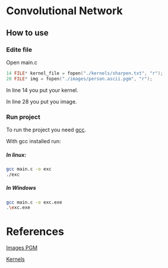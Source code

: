 # Convolutional Network

## How to use

### Edite file

Open main.c

```c
14 FILE* kernel_file = fopen("./kernels/sharpen.txt", "r");
28 FILE* img = fopen("./images/person.ascii.pgm", "r");
```

In line 14 you put your kernel.

In line 28 you put you image.

### Run project

To run the project you need [gcc](https://gcc.gnu.org/).

With gcc installed run:

##### In linux:

```bash
gcc main.c -o exc
./exc
```

##### In Windows

```bash
gcc main.c -o exc.exe
.\exc.exe
```

# References

[Images PGM](https://people.sc.fsu.edu/~jburkardt/data/pgma/pgma.html)

[Kernels](https://en.wikipedia.org/wiki/Kernel_(image_processing))
